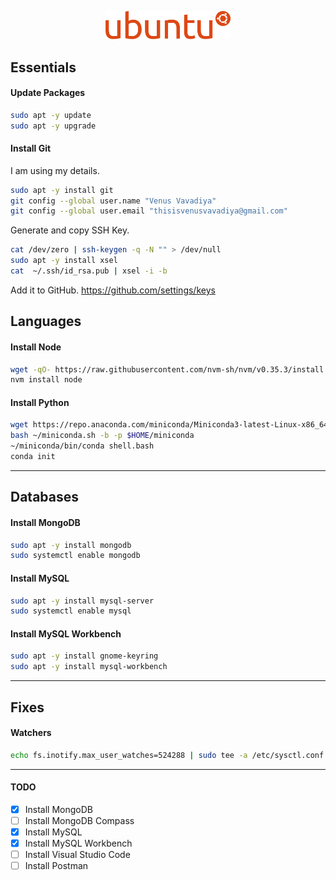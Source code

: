 <p align="center">
  <img src="../assets/ubuntu.png" width="200">
</p>

## Essentials

#### Update Packages
```bash
sudo apt -y update
sudo apt -y upgrade
```

#### Install Git

I am using my details.
```bash
sudo apt -y install git
git config --global user.name "Venus Vavadiya"
git config --global user.email "thisisvenusvavadiya@gmail.com"
```

Generate and copy SSH Key.
```bash
cat /dev/zero | ssh-keygen -q -N "" > /dev/null
sudo apt -y install xsel
cat  ~/.ssh/id_rsa.pub | xsel -i -b
```

Add it to GitHub. https://github.com/settings/keys

## Languages

#### Install Node
```bash
wget -qO- https://raw.githubusercontent.com/nvm-sh/nvm/v0.35.3/install.sh | bash
nvm install node
```

#### Install Python
```bash
wget https://repo.anaconda.com/miniconda/Miniconda3-latest-Linux-x86_64.sh -O ~/miniconda.sh
bash ~/miniconda.sh -b -p $HOME/miniconda
~/miniconda/bin/conda shell.bash
conda init
```

---

## Databases

#### Install MongoDB
```bash
sudo apt -y install mongodb
sudo systemctl enable mongodb
```

#### Install MySQL
```bash
sudo apt -y install mysql-server
sudo systemctl enable mysql
```

#### Install MySQL Workbench
```bash
sudo apt -y install gnome-keyring
sudo apt -y install mysql-workbench
```

---

## Fixes

#### Watchers
```bash
echo fs.inotify.max_user_watches=524288 | sudo tee -a /etc/sysctl.conf && sudo sysctl -p
```
---

#### TODO
- [x] Install MongoDB
- [ ] Install MongoDB Compass
- [x] Install MySQL
- [x] Install MySQL Workbench
- [ ] Install Visual Studio Code
- [ ] Install Postman

